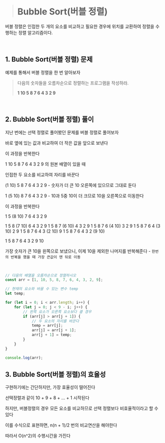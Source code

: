 > # Bubble Sort(버블 정렬)

버블 정렬은 인접한 두 개의 요소를 비교하고 필요한 경우에 위치를 교환하여 정렬을 수행하는 정렬 알고리즘이다.

<br>

## 1. Bubble Sort(버블 정렬) 문제

예제를 통해서 버블 정렬을 한 번 알아보자

> 다음의 숫자들을 오름차순으로 정렬하는 프로그램을 작성하라.
>
> **1 10 5 8 7 6 4 3 2 9**

<br>

## 2. Bubble Sort(버블 정렬) 풀이

지난 번에는 선택 정렬로 풀어봤던 문제를 버블 정렬로 풀어보자

바로 옆에 있는 값과 비교하여 더 작은 값을 앞으로 보낸다

이 과정을 반복한다

1 10 5 8 7 6 4 3 2 9 의 원본 배열이 있을 때

인접한 두 요소를 비교하여 자리를 바꾼다

(1 10) 5 8 7 6 4 3 2 9 - 숫자가 더 큰 10 오른쪽에 있으므로 그대로 둔다

1 (5 10) 8 7 6 4 3 2 9 - 10과 5중 10이 더 크므로 10을 오른쪽으로 이동한다

이 과정을 반복한다

1 5 (8 10) 7 6 4 3 2 9

1 5 8 (7 10) 6 4 3 2 9
1 5 8 7 (6 10) 4 3 2 9
1 5 8 7 6 (4 10) 3 2 9
1 5 8 7 6 4 (3 10) 2 9
1 5 8 7 6 4 3 (2 10) 9
1 5 8 7 6 4 3 2 (9 10)

1 5 8 7 6 4 3 2 9 10

가장 숫자가 큰 10을 왼쪽으로 보냈으니, 이제 10을 제외한 나머지를 반복해준다 - `한번의 반복을 했을 때 가장 큰값이 맨 뒤로 이동`

<br>

```javascript
// 다음의 배열을 오름차순으로 정렬하시오
const arr = [1, 10, 5, 8, 7, 6, 4, 3, 2, 9];

// 현재의 요소와 바꿀 수 있는 변수 temp
let temp;

for (let i = 0; i < arr.length; i++) {
	for (let j = 0; j < 9 - i; j++) {
		// 왼쪽 요소가 오른쪽 요소보다 클 경우
		if (arr[j] > arr[j + 1]) {
			// 두 요소의 자리를 바꾼다
			temp = arr[j];
			arr[j] = arr[j + 1];
			arr[j + 1] = temp;
		}
	}
}

console.log(arr);
```

## 3. Bubble Sort(버블 정렬)의 효율성

구현하기에는 간단하지만, 가장 효율성이 떨어진다

선택정렬과 같이 10 + 9 + 8 + ... + 1 시작된다

하지만, 버블정렬의 경우 모든 요소를 비교하므로 선택 정렬보다 비효율적이라고 할 수 있다

이를 수식으로 표현하면, n(n + 1)/2 번의 비교연산을 해야한다

따라서 O(n^2)의 수행시간을 가진다
